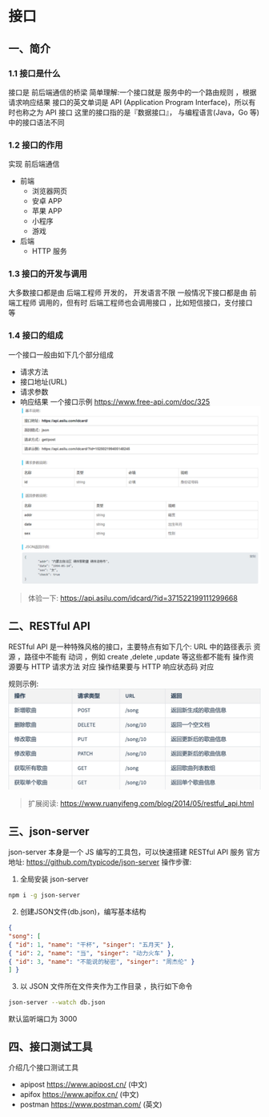 # 接口



## 一、简介

### 1.1 接口是什么

接口是 前后端通信的桥梁
简单理解:一个接口就是 服务中的一个路由规则 ，根据请求响应结果
接口的英文单词是 API (Application Program Interface)，所以有时也称之为 API 接口
这里的接口指的是『数据接口』， 与编程语言(Java，Go 等)中的接口语法不同

### 1.2 接口的作用

实现 前后端通信

- 前端
    - 浏览器网页
    - 安卓 APP
    - 苹果 APP
    - 小程序
    - 游戏
- 后端
    - HTTP 服务

### 1.3 接口的开发与调用

大多数接口都是由 后端工程师 开发的， 开发语言不限
一般情况下接口都是由 前端工程师 调用的，但有时 后端工程师也会调用接口 ，比如短信接口，支付接口 等

### 1.4 接口的组成

一个接口一般由如下几个部分组成

- 请求方法
- 接口地址(URL)
- 请求参数
- 响应结果
一个接口示例 <https://www.free-api.com/doc/325>
![img](./assets/16789518610592.jpg)

>体验一下: <https://api.asilu.com/idcard/?id=371522199111299668>

## 二、RESTful API

RESTful API 是一种特殊风格的接口，主要特点有如下几个:
URL 中的路径表示 资源 ，路径中不能有 动词 ，例如 create ,delete ,update     等这些都不能有
操作资源要与  HTTP 请求方法 对应
操作结果要与 HTTP 响应状态码 对应

规则示例:
![img](./assets/16789519560446.jpg)

>扩展阅读: <https://www.ruanyifeng.com/blog/2014/05/restful_api.html>

## 三、json-server

json-server 本身是一个 JS 编写的工具包，可以快速搭建 RESTful API 服务
官方地址: <https://github.com/typicode/json-server>
操作步骤:

1. 全局安装 json-server

  ```sh
  npm i -g json-server
  ```

2. 创建JSON文件(db.json)，编写基本结构

  ```json
  {
  "song": [
  { "id": 1, "name": "干杯", "singer": "五月天" },
  { "id": 2, "name": "当", "singer": "动力火车" },
  { "id": 3, "name": "不能说的秘密", "singer": "周杰伦" }
  ] }
  ```

3. 以 JSON 文件所在文件夹作为工作目录 ，执行如下命令

  ```sh
  json-server --watch db.json
  ```

默认监听端口为 3000

## 四、接口测试工具

介绍几个接口测试工具

- apipost <https://www.apipost.cn/> (中文)
- apifox <https://www.apifox.cn/> (中文)
- postman <https://www.postman.com/> (英文)
